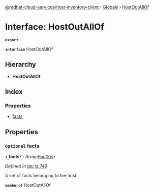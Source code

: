 [@redhat-cloud-services/host-inventory-client](../README.md) › [Globals](../globals.md) › [HostOutAllOf](hostoutallof.md)

# Interface: HostOutAllOf

**`export`** 

**`interface`** HostOutAllOf

## Hierarchy

* **HostOutAllOf**

## Index

### Properties

* [facts](hostoutallof.md#optional-facts)

## Properties

### `Optional` facts

• **facts**? : *Array‹[FactSet](factset.md)›*

*Defined in [api.ts:749](https://github.com/RedHatInsights/javascript-clients.gi/blob/master/packages/host-inventory/api.ts#L749)*

A set of facts belonging to the host.

**`memberof`** HostOutAllOf
